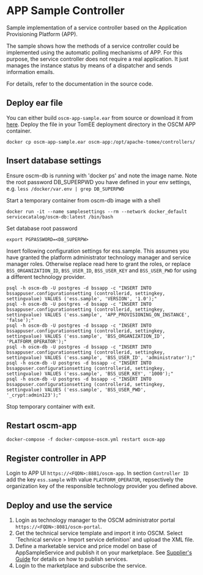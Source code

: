 # APP Sample Controller
Sample implementation of a service controller based on the Application Provisioning Platform (APP).

The sample shows how the methods of a service controller could be implemented using the automatic polling mechanisms of APP.
For this purpose, the service controller does not require a real application. It just manages the instance status by means of 
a dispatcher and sends information emails.

For details, refer to the documentation in the source code.  

## Deploy ear file
You can either build `oscm-app-sample.ear` from source or download it from [here](https://github.com/servicecatalog/oscm/releases/download/v17.7/app-sample-controller.zip). Deploy the file in your TomEE deployment directory in the OSCM APP container.
```
docker cp oscm-app-sample.ear oscm-app:/opt/apache-tomee/controllers/
```


## Insert database settings

Ensure oscm-db is running with 'docker ps' and note the image name. Note the root password DB_SUPERPWD you have defined in your env settings, e.g. `less /docker/var.env | grep DB_SUPERPWD` 

Start a temporary container from oscm-db image with a shell

```      
docker run -it --name samplesettings --rm --network docker_default  servicecatalog/oscm-db:latest /bin/bash
```
Set database root password
``` 
export PGPASSWORD=<DB_SUPERPW>
```

Insert following configuration settings for ess.sample. This assumes you have granted the platform administrator technology manager and service manager roles. Otherwise replace read here to grant the roles, or replace `BSS_ORGANIZATION_ID`, `BSS_USER_ID`, `BSS_USER_KEY` and `BSS_USER_PWD` for using a different technology provider.

```
psql -h oscm-db -U postgres -d bssapp -c "INSERT INTO bssappuser.configurationsetting (controllerid, settingkey, settingvalue) VALUES ('ess.sample', 'VERSION', '1.0');"
psql -h oscm-db -U postgres -d bssapp -c "INSERT INTO bssappuser.configurationsetting (controllerid, settingkey, settingvalue) VALUES ('ess.sample', 'APP_PROVISIONING_ON_INSTANCE', 'false');"
psql -h oscm-db -U postgres -d bssapp -c "INSERT INTO bssappuser.configurationsetting (controllerid, settingkey, settingvalue) VALUES ('ess.sample', 'BSS_ORGANIZATION_ID', 'PLATFORM_OPERATOR');"
psql -h oscm-db -U postgres -d bssapp -c "INSERT INTO bssappuser.configurationsetting (controllerid, settingkey, settingvalue) VALUES ('ess.sample', 'BSS_USER_ID', 'administrator');"
psql -h oscm-db -U postgres -d bssapp -c "INSERT INTO bssappuser.configurationsetting (controllerid, settingkey, settingvalue) VALUES ('ess.sample', 'BSS_USER_KEY', '1000');"
psql -h oscm-db -U postgres -d bssapp -c "INSERT INTO bssappuser.configurationsetting (controllerid, settingkey, settingvalue) VALUES ('ess.sample', 'BSS_USER_PWD', '_crypt:admin123');"
```

Stop temporary container with exit. 

## Restart oscm-app
``` 
docker-compose -f docker-compose-oscm.yml restart oscm-app
```
## Register controller in APP
Login to APP UI `https://<FQDN>:8881/oscm-app`. In section `Controller ID` add the key `ess.sample` with value `PLATFORM_OPERATOR`, repsectively the organization key of the responsible technology provider you defined above. 

## Deploy and use the service
1. Login as technology manager to the OSCM administrator portal `https://<FQDN>:8081/oscm-portal`. 
2. Get the technical service template and import it into OSCM. Select 'Technical service > Import service definition' and upload the XML file.
3. Define a marketable service and price model on base of AppSampleService and publish it on your marketplace. See [Supplier's Guide](https://github.com/servicecatalog/documentation) for details on how to publish services.
4. Login to the marketplace and subscribe the service.
